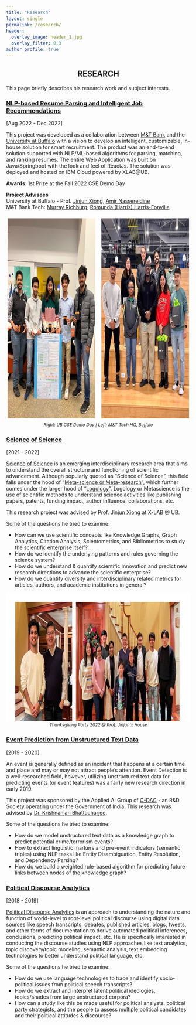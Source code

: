 ```yaml
---
title: "Research"
layout: single
permalink: /research/
header:
  overlay_image: header_1.jpg
  overlay_filter: 0.3
author_profile: true
---
```

## <center>RESEARCH</center>
This page briefly describes his research work and subject interests.

### [NLP-based Resume Parsing and Intelligent Job Recommendations](#nlp-parser)
[Aug 2022 - Dec 2022]

This project was developed as a collaboration between [M&T Bank](https://www3.mtb.com/landing-pages/m-t-tech-hub-reveal) and the [University at Buffalo](https://engineering.buffalo.edu/computer-science-engineering.html) with a vision to develop an intelligent, customizable, in-house solution for smart recruitment. The product was an end-to-end solution supported with NLP/ML-based algorithms for parsing, matching, and ranking resumes. The entire Web Application was built on Java/Springboot with the look and feel of ReactJs. The solution was deployed and hosted on IBM Cloud powered by XLAB@UB.

**Awards**: 1st Prize at the Fall 2022 CSE Demo Day

**Project Advisees**<br>
University at Buffalo - Prof. [Jinjun Xiong](https://www.xlab-ub.com/), [Amir Nassereldine](https://www.linkedin.com/in/amir-nassereldine/overlay/about-this-profile/)<br>
M&T Bank Tech: [Murray Richburg](https://www.linkedin.com/in/murrayrichburg/), [Romunda (Harris) Harris-Fonville](https://www.linkedin.com/in/romunda-h-0407289/)

<center><img src = "/images/parser_project.png" width="1000" height="562"></center>
<small><center><i>Right: UB CSE Demo Day | Left: M&T Tech HQ, Buffalo </i></center></small>

### [Science of Science](#scienceofscience)
[2021 - 2022]

[Science of Science](https://en.wikipedia.org/wiki/Science_of_science_policy) is an emerging interdisciplinary research area that aims to 
understand the overall structure and functioning of scientific advancement. Although popularly quoted as “Science of Science”, this field falls under the hood of “[Meta-science or Meta-research](https://en.wikipedia.org/wiki/Metascience)”, which further comes under the larger hood of “[Logology](https://en.wikipedia.org/wiki/Logology_(science))”. Logology or Metascience is the use of scientific methods to understand science activities like publishing papers, patents, funding impact, author influence, collaborations, etc.

This research project was advised by Prof. [Jinjun Xiong](https://www.xlab-ub.com/) at X-LAB @ UB.

Some of the questions he tried to examine:

* How can we use scientific concepts like Knowledge Graphs, Graph Analytics, Citation Analysis, Scientometrics, and Bibliometrics to study the scientific enterprise itself?
* How do we identify the underlying patterns and rules governing the science system?
* How do we understand & quantify scientific innovation and predict new research directions to advance the scientific enterprise?
* How do we quantify diversity and interdisciplinary related metrics for articles, authors, and academic institutions in general? 

<center><img src = "/images/collage-thanksgiving.jpg" width="1000" height="350"></center>
<small><center><i>Thanksgiving Party 2022 @ Prof. Jinjun'x House</i></center></small>

### [Event Prediction from Unstructured Text Data](#eventprediction)
[2019 - 2020]

An event is generally defined as an incident that happens at a certain time and place and may or may not attract people’s attention. Event Detection is a well-researched field, however, utilizing unstructured text data for predicting events (or event features) was a fairly new research direction in early 2019.

This project was sponsored by the Applied AI Group of [C-DAC](https://cdac.in/index.aspx) - an R&D Society operating under the Government of India. This research was advised by 
[Dr. Krishnanjan Bhattacharjee](https://www.linkedin.com/in/dr-krishnanjan-bhattacharjee-b1852141/).

Some of the questions he tried to examine:

* How do we model unstructured text data as a knowledge graph to predict potential crime/terrorism events?
* How to extract linguistic markers and pre-event indicators (semantic triples) using NLP tasks like Entity Disambiguation, Entity Resolution, and Dependency Parsing?
* How do we build a weighted rule-based algorithm for predicting future links between nodes of the knowledge graph?

### [Political Discourse Analytics](#politicaldiscourseanalytics)
[2018 - 2019]

[Political Discourse Analytics](https://en.wikipedia.org/wiki/Discourse_analysis) is an approach to understanding the nature and function of world-level to 
root-level political discourse using digital data sources like speech transcripts, debates, 
published articles, blogs, tweets, and other forms of documentation to derive automated political inferences, 
conclusions, predicting political impact, etc. He is specifically interested in conducting the 
discourse studies using NLP approaches like text analytics, topic discovery/topic modeling, semantic analysis, 
text embedding technologies to better understand political language, etc.

Some of the questions he tried to examine:

* How do we use language technologies to trace and identify socio-political issues from political speech transcripts?
* How do we extract and interpret latent political ideologies, topics/shades from large unstructured corpora? 
* How can a study like this be made useful for political analysts, political party strategists, and the people to assess multiple political candidates and their political attitudes & discourse?

<!--
### [New Interests In]
* Co-speech Gesture Analysis from Text Data
* Analyzing Political Discourse from 3 Levels
  * What gets delivered? (Speech)
  * What gets reported? (News Reports)
  * What gets discussed? (Social Media)
* Understanding Language of Pain (the language we use when describing feelings of pain)
-->



